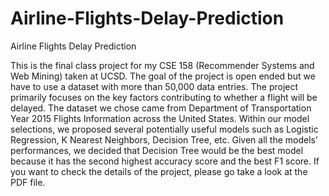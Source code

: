 # Airline-Flights-Delay-Prediction
Airline Flights Delay Prediction

This is the final class project for my CSE 158 (Recommender Systems and Web Mining) taken at UCSD.
The goal of the project is open ended but we have to use a dataset with more than 50,000 data entries.
The project primarily focuses on the key factors contributing to whether a flight will be delayed. The dataset we chose came from Department of Transportation Year 2015 Flights Information across the United States. Within our model selections, we proposed several potentially useful models such as Logistic Regression, K Nearest Neighbors, Decision Tree, etc. Given all the models’ performances, we decided that Decision Tree would be the best model because it has the second highest accuracy score and the best F1 score.
If you want to check the details of the project, please go take a look at the PDF file. 

